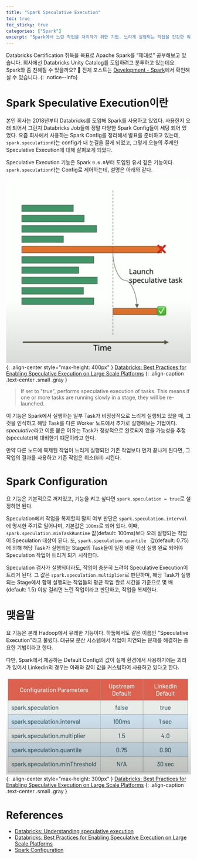 ```yaml
---
title: "Spark Speculative Execution"
toc: true
toc_sticky: true
categories: ["Spark"]
excerpt: "Spark에서 느린 작업을 처리하기 위한 기법. 느리게 실행되는 작업을 건강한 워커 노드에 복제하여 실행하는 기법."
---
```


Databricks Certification 취득을 목표로 Apache Spark를 “제대로” 공부해보고 있습니다. 회사에선 Databricks Unity Catalog를 도입하려고 분투하고 있는데요. Spark와 좀 친해질 수 있을까요? 🎇 전체 포스트는 [Development - Spark](/topic/development#apache-spark)에서 확인해실 수 있습니다.
{: .notice--info}

# Spark Speculative Execution이란

본인 회사는 2018년부터 Databricks를 도입해 Spark를 사용하고 있었다. 사용한지 오래 되어서 그런지 Databricks Job들에 정말 다양한 Spark Config들이 세팅 되어 있었다. 요즘 회사에서 사용하는 Spark Config를 정리해서 발표를 준비하고 있는데, `spark.speculation`라는 config가 내 눈길을 끌게 되었고, 그렇게 오늘의 주제인 Speculative Execution에 대해 살펴보게 되었다.

Speculative Execution 기능은 Spark `0.6.0`부터 도입된 유서 깊은 기능이다. `spark.speculation`라는 Config로 제어하는데, 설명은 아래와 같다.

![](/images/development/spark/spark-speculative-execution.png){: .align-center style="max-height: 400px" }
[Databricks: Best Practices for Enabling Speculative Execution on Large Scale Platforms](https://youtu.be/MIyQPz_R168?si=yGzbKIASEyG0WEfl)
{: .align-caption .text-center .small .gray }

> If set to "true", performs speculative execution of tasks. This means if one or more tasks are running slowly in a stage, they will be re-launched.	

이 기능은 Spark에서 실행하는 일부 Task가 비정상적으로 느리게 실행되고 있을 때, 그것을 인식하고 해당 Task를 다른 Worker 노드에서 추가로 실행해보는 기법이다. *speculative*라고 이름 붙은 이유는 Task가 정상적으로 완료되지 않을 가능성을 추정(speculate)해 대비한기 떄문이라고 한다.


만약 다른 노드에 복제된 작업이 느리게 실행되던 기존 작업보다 먼저 끝나게 된다면, 그 작업의 결과를 사용하고 기존 작업은 취소(kill) 시킨다.

# Spark Configuration

요 기능은 기본적으로 꺼져있고, 기능을 켜고 싶다면 `spark.speculation = true`로 설정하면 된다.

Speculation에서 작업을 복제할지 말지 여부 판단은 `spark.speculation.interval`에 명시한 주기로 일어나며, 기본값은 `100ms`로 되어 있다. 이때, `spark.speculation.minTaskRuntime` 값(default: 100ms)보다 오래 실행되는 작업이 Speculation 대상이 된다. 또, `spark.speculation.quantile	` 값(default: 0.75)에 의해 해당 Task가 실행되는 Stage의 Task들이 일정 비율 이상 실행 완료 되어야 Speculation 작업이 트리거 되기 시작한다.

Speculation 검사가 실행되더라도, 작업이 충분히 느려야 Speculative Execution이 트리거 된다. 그 값은 `spark.speculation.multiplier`로 판단하며, 해당 Task가 실행되는 Stage에서 함께 실행되는 작업들의 평균 작업 완료 시간을 기준으로 몇 배(default: 1.5) 이상 걸리면 느린 작업이라고 판단하고, 작업을 복제한다.

# 맺음말

요 기능은 본래 Hadoop에서 유래한 기능이다. 하둡에서도 같은 이름인 "Speculative Execution"라고 불렀다. 대규모 분산 시스템에서 작업이 지연되는 문제를 해결하는 중요한 기법이라고 한다.

다만, Spark에서 제공하는 Default Config의 값이 실제 환경에서 사용하기에는 괴리가 있어서 Linkedin의 경우는 아래와 같이 값을 커스텀하여 사용하고 있다고 한다.

![](/images/development/spark/spark-speculative-execution-linkedin.png){: .align-center style="max-height: 300px" }
[Databricks: Best Practices for Enabling Speculative Execution on Large Scale Platforms](https://youtu.be/MIyQPz_R168?si=yGzbKIASEyG0WEfl)
{: .align-caption .text-center .small .gray }


# References

- [Databricks: Understanding speculative execution](https://kb.databricks.com/scala/understanding-speculative-execution)
- [Databricks: Best Practices for Enabling Speculative Execution on Large Scale Platforms](https://youtu.be/MIyQPz_R168?si=yGzbKIASEyG0WEfl)
- [Spark Configuration](https://spark.apache.org/docs/latest/configuration.html)

